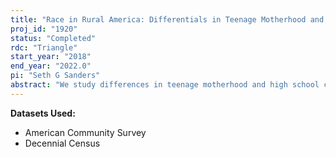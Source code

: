 ```yaml
---
title: "Race in Rural America: Differentials in Teenage Motherhood and High School Completion"
proj_id: "1920"
status: "Completed"
rdc: "Triangle"
start_year: "2018"
end_year: "2022.0"
pi: "Seth G Sanders"
abstract: "We study differences in teenage motherhood and high school completion between races, and in particular how such differences relate to differences in housing. This research uses a combination of restricted-access data from the American Community Survey and Decennial Census, plus public data on household assets from corresponding years of the Federal Reserve’s Survey of Consumer Finances, to investigate omitted variable bias in the relationship between race, teenage motherhood, and high school completion. Our previous work indicates that among mobile home residents (a population group that on average has relatively few financial assets), rates of teenage motherhood and high school completion are similar between Blacks and Whites. The restricted-access data allow us to disentangle wealth effects from social interaction effects via fixed effect control variables created at the tract-level to (approximately) group mobile home residents into mobile home parks. In so doing, we test the hypothesis that omitted variable bias drives the correlation between race, teenage motherhood, and high school completion."
---
```


**Datasets Used:**

  - American Community Survey 
  - Decennial Census 

